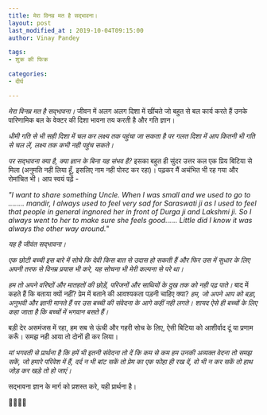 ```yaml
---
title: मेरा विनम्र मत है सद्भावना।
layout: post
last_modified_at : 2019-10-04T09:15:00
author: Vinay Pandey

tags:
- शुक्र की फिक्र

categories:
- दीर्घ

---
```


*मेरा विनम्र मत है सद्भावना।* जीवन में अलग अलग दिशा में खींचते जो बहुत से बल कार्य करते हैं उनके पारिणामिक बल के वेक्टर की दिशा भावना तय करती है और गति ज्ञान।  

*धीमी गति से भी सही दिशा में चल कर लक्ष्य तक पहुंचा जा सकता है पर गलत दिशा में आप कितनी भी गति से चल लें, लक्ष्य तक कभी नही पहुंच सकते।* 

*पर सद्भावना क्या है, क्या ज्ञान के बिना यह संभव है?* इसका बहुत ही सुंदर उत्तर कल एक प्रिय बिटिया से मिला (अनुमति नही लिया हूँ, इसलिए नाम नही पोस्ट कर रहा)। पढ़कर मैं अचंभित भी रह गया और रोमांचित भी। आप स्वयं पढ़ें -

_"I want to share something Uncle._
_When I was small and we used to go to ........  mandir, I always used to feel very sad for Saraswati ji as I used to feel that people in general ingnored her in front of Durga ji and Lakshmi ji._
_So I always went to her to make sure she feels good......_
_Little did I know it was always the other way around._"

 
*यह है जीवंत सद्भावना।*

*एक छोटी बच्ची इस बारे में सोचे कि देवी किस बात से उदास हो सकती हैं और फिर उस में सुधार के लिए अपनी तरफ से विनम्र प्रयास भी करे, यह सोचना भी मेरी कल्पना से परे था।*

*हम तो अपने वरिष्ठों और मातहतों की छोड़ें, परिजनों और साथियों के दुख तक को नही पढ़ पाते।* बाद में कहते हैं कि बताया क्यों नहीं? प्रेम में बताने की आवश्यकता पड़नी चाहिए क्या? *हम, जो अपने आप को बड़ा, अनुभवी और ज्ञानी मानते हैं पर उस बच्ची की संवेदना के आगे कहीं नही लगते। शायद ऐसे ही बच्चों के लिए कहा जाता है कि बच्चों में भगवान बसते हैं।* 

बड़ी देर असमंजस में रहा, हम सब से ऊंची और गहरी सोच के लिए, ऐसी बिटिया को आशीर्वाद दूं या प्रणाम करूँ। समझ नही आया तो दोनों ही कर लिया। 

*मां भगवती से प्रार्थना है कि हमें भी इतनी संवेदना तो दें कि कम से कम हम उनकी अव्यक्त वेदना तो समझ सकें, जो हमारे परिवेश में हैं, दर्द न भी बांट सकें तो प्रेम का एक फोहा ही रख दें, वो भी न कर सकें तो हाथ जोड़ कर खड़े तो हो जाएं।* 

सद्भावना ज्ञान के मार्ग को प्रशस्त करे, यही प्रार्थना है। 

🙏🌷🌷🙏
